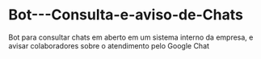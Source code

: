 # Bot---Consulta-e-aviso-de-Chats
Bot para consultar chats em aberto em um sistema interno da empresa, e avisar colaboradores sobre o atendimento pelo Google Chat
